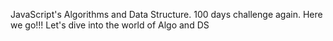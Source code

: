 JavaScript's Algorithms and Data Structure.
100 days challenge again. 
Here we go!!!
Let's dive into the world of Algo and DS
